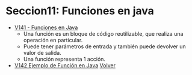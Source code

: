# Seccion11: Funciones en java
* [V141 - Funciones en Java](https://www.udemy.com/course/universidad-java-especialista-en-java-desde-cero-a-master/learn/lecture/44849933#overview)
    - Una función es un bloque de código reutilizable, que realiza una
        operación en particular.
    - Puede tener parámetros de entrada y también puede devolver un valor
        de salida.
    - Una función representa 1 acción.
* [V142 Ejemplo de Función en Java](V142_Ejemplo_de_Funciones_en_Java/src/Funciones.java)
[Volver](../)